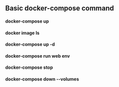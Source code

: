 ## Basic docker-compose command

#### docker-compose up
#### docker image ls
#### docker-compose up -d
#### docker-compose run web env
#### docker-compose stop
#### docker-compose down --volumes